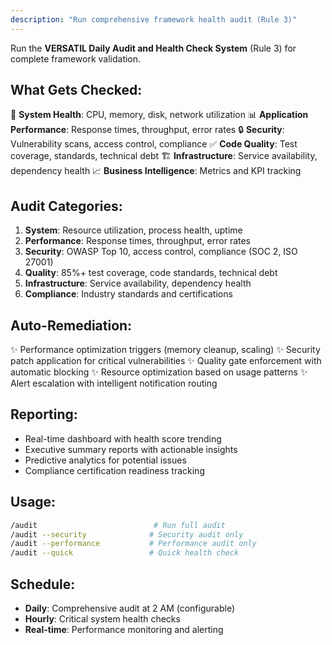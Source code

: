 ```yaml
---
description: "Run comprehensive framework health audit (Rule 3)"
---
```


Run the **VERSATIL Daily Audit and Health Check System** (Rule 3) for complete framework validation.

## What Gets Checked:
🏥 **System Health**: CPU, memory, disk, network utilization
📊 **Application Performance**: Response times, throughput, error rates
🔒 **Security**: Vulnerability scans, access control, compliance
✅ **Code Quality**: Test coverage, standards, technical debt
🏗️ **Infrastructure**: Service availability, dependency health
📈 **Business Intelligence**: Metrics and KPI tracking

## Audit Categories:
1. **System**: Resource utilization, process health, uptime
2. **Performance**: Response times, throughput, error rates
3. **Security**: OWASP Top 10, access control, compliance (SOC 2, ISO 27001)
4. **Quality**: 85%+ test coverage, code standards, technical debt
5. **Infrastructure**: Service availability, dependency health
6. **Compliance**: Industry standards and certifications

## Auto-Remediation:
✨ Performance optimization triggers (memory cleanup, scaling)
✨ Security patch application for critical vulnerabilities
✨ Quality gate enforcement with automatic blocking
✨ Resource optimization based on usage patterns
✨ Alert escalation with intelligent notification routing

## Reporting:
- Real-time dashboard with health score trending
- Executive summary reports with actionable insights
- Predictive analytics for potential issues
- Compliance certification readiness tracking

## Usage:
```bash
/audit                          # Run full audit
/audit --security              # Security audit only
/audit --performance           # Performance audit only
/audit --quick                 # Quick health check
```

## Schedule:
- **Daily**: Comprehensive audit at 2 AM (configurable)
- **Hourly**: Critical system health checks
- **Real-time**: Performance monitoring and alerting